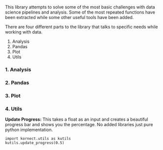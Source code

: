 This library attempts to solve some of the most basic challenges with data science pipelines and analysis. Some of the most repeated functions have been extracted while some other useful tools have been added.

There are four different parts to the library that talks to specific needs while working with data.
1. Analysis
2. Pandas
3. Plot
4. Utils


### 1. Analysis

### 2. Pandas

### 3. Plot

### 4. Utils

**Update Progress:** This takes a float as an input and creates a beautiful progress bar and shows you the percentage. No added libraries just pure python implementation.
```
import kornect.utils as kutils
kutils.update_progress(0.5)

```


